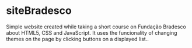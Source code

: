 # siteBradesco
Simple website created while taking a short course on Fundação Bradesco about HTML5, CSS and JavaScript. It uses the funcionality of changing themes on the page by clicking buttons on a displayed list..
